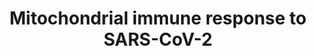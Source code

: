 ---
annotations:
- id: DOID:2945
  parent: disease by infectious agent
  type: Disease Ontology
  value: severe acute respiratory syndrome
- id: PW:0000013
  parent: disease pathway
  type: Pathway Ontology
  value: disease pathway
- id: PW:0000023
  parent: regulatory pathway
  type: Pathway Ontology
  value: immune response pathway
- id: DOID:0080600
  parent: disease by infectious agent
  type: Disease Ontology
  value: COVID-19
authors:
- GabrielCouillaud
- Clairebillingsley
- Egonw
- Fehrhart
- Eweitz
- Finterly
- KJTLUC
- NhungP
citedin:
- link: 10.3390/pathogens12111373
  title: Transcriptional Profiling of SARS-CoV-2-Infected Calu-3 Cells Reveals Immune-Related
    Signaling Pathways (2024)
communities:
- COVID19
- ONTOX
description: SARS-CoV-2 mitochondrial immune response
last-edited: 2024-07-21
ndex: e6088f88-8b74-11eb-9e72-0ac135e8bacf
organisms:
- Homo sapiens
redirect_from:
- /index.php/Pathway:WP5038
- /instance/WP5038
- /instance/WP5038_r134348
revision: r134348
schema-jsonld:
- '@context': https://schema.org/
  '@id': https://wikipathways.github.io/pathways/WP5038.html
  '@type': Dataset
  creator:
    '@type': Organization
    name: WikiPathways
  description: SARS-CoV-2 mitochondrial immune response
  keywords:
  - ACAD9
  - ACE
  - ACE2
  - AGT
  - AGTR1
  - AGTR2
  - BCS1L
  - CTSL
  - DDX58
  - ECSIT
  - Envelope Protein E
  - HSP90
  - IFIH1
  - IFN-I
  - IKBKE
  - IRF3
  - IRF7
  - MAS1
  - MAVS
  - Membrane Glycoprotein M
  - NDUFAF1
  - NDUFB9
  - NFKB1
  - NFKB2
  - NLRX1
  - NOX1
  - Nucleoprotein N
  - PHB
  - PHB2
  - PLpro
  - ROS
  - Renin
  - S1
  - S2
  - Spike Glycoprotein S
  - TBK1
  - TICAM1
  - TLR3
  - TLR7
  - TMEM173
  - TMPRSS2
  - TOMM70
  - TRAF3
  - TRAF6
  - angiotensin (1-7)
  - angiotensin I
  - angiotensin II
  - angiotensin-(1-9)
  - cGAMP
  - cGAS
  - nsp13
  - nsp2
  - nsp6
  - nsp7
  - orf6
  - orf9b
  - orf9c
  license: CC0
  name: Mitochondrial immune response to SARS-CoV-2
seo: CreativeWork
title: Mitochondrial immune response to SARS-CoV-2
wpid: WP5038
---